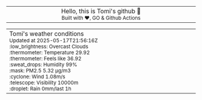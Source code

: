 
<div align="center">
<table>
<tbody>
<td align="center">
<img width="2000" height="0"><br>
Hello, this is Tomi's github 👋<br>
<sup>Built with ❤️, GO & Github Actions</sup><br>
<img width="2000" height="0">
</td>
</tbody>
</table>
</div>
<table>
<tbody>
<td align="left">
<img width="2000" height="0"><br>
Tomi's weather conditions<br>
<sup>Updated at 2025-05-17T21:56:16Z</sup><br>
<sup>:low_brightness: Overcast Clouds</sup><br>
<sup>:thermometer: Temperature 29.92 </sup><br>
<sup>:thermometer: Feels like 36.92</sup><br>
<sup>:sweat_drops: Humidity 99%</sup><br>
<sup>:mask: PM2.5 5.32 μg/m3</sup><br>
<sup>:cyclone: Wind 1.08m/s </sup><br>
<sup>:telescope: Visibility 10000m </sup><br>
<sup>:droplet: Rain 0mm/last 1h </sup><br>
<img width="2000" height="0">
</td>
<td align="left">
<img width="2000" height="0"><br>
<br>
<img width="2000" height="0">
</td>
</tbody>
</table>
</div>
    